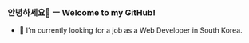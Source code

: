 ### 안녕하세요👋 ㅡ Welcome to my GitHub!

- 🌱 I’m currently looking for a job as a Web Developer in South Korea.

<!--### : Tech Stack

[![Top Langs](https://github-readme-stats.vercel.app/api/top-langs/?username=sosbp)](https://github.com/sosbp) --!>



<!--
- 🔭 I’m currently finding job
- 🌱 I’m currently learning React and Node.js
- 👯 I’m looking to collaborate on ...
- 🤔 I’m looking for help with ...
- 💬 Ask me about ...
- 📫 How to reach me: ...
- 😄 Pronouns: ...
- ⚡ Fun fact: ...
--!>


